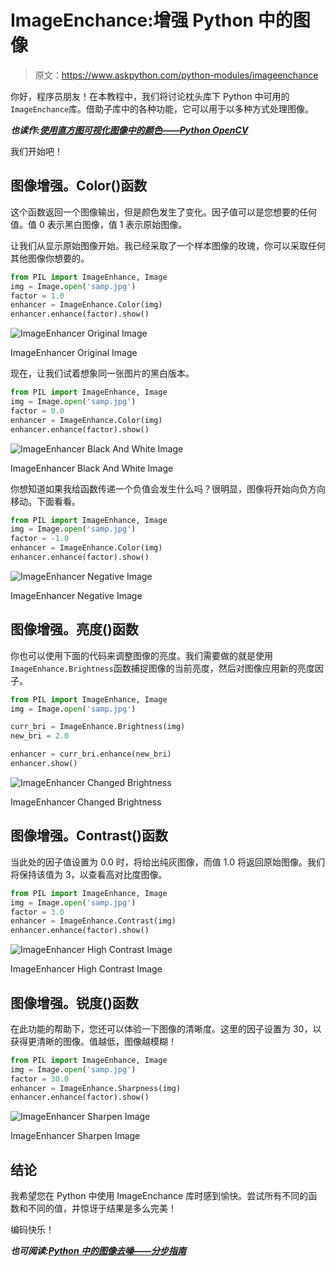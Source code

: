 # ImageEnchance:增强 Python 中的图像

> 原文：<https://www.askpython.com/python-modules/imageenchance>

你好，程序员朋友！在本教程中，我们将讨论枕头库下 Python 中可用的`ImageEnchance`库。借助子库中的各种功能，它可以用于以多种方式处理图像。

***也读作:[使用直方图可视化图像中的颜色——Python OpenCV](https://www.askpython.com/python/visualizing-colors-in-images)***

我们开始吧！

## 图像增强。Color()函数

这个函数返回一个图像输出，但是颜色发生了变化。因子值可以是您想要的任何值。值 0 表示黑白图像，值 1 表示原始图像。

让我们从显示原始图像开始。我已经采取了一个样本图像的玫瑰，你可以采取任何其他图像你想要的。

```py
from PIL import ImageEnhance, Image
img = Image.open('samp.jpg')
factor = 1.0
enhancer = ImageEnhance.Color(img)
enhancer.enhance(factor).show()

```

![ImageEnhancer Original Image](img/41afeeffab88261104d1e73a498f6024.png)

ImageEnhancer Original Image

现在，让我们试着想象同一张图片的黑白版本。

```py
from PIL import ImageEnhance, Image
img = Image.open('samp.jpg')
factor = 0.0
enhancer = ImageEnhance.Color(img)
enhancer.enhance(factor).show()

```

![ImageEnhancer Black And White Image](img/f2aaf2173dab9b508bf65f1275fc7473.png)

ImageEnhancer Black And White Image

你想知道如果我给函数传递一个负值会发生什么吗？很明显，图像将开始向负方向移动。下面看看。

```py
from PIL import ImageEnhance, Image
img = Image.open('samp.jpg')
factor = -1.0
enhancer = ImageEnhance.Color(img)
enhancer.enhance(factor).show()

```

![ImageEnhancer Negative Image](img/fa395f4e50f26a7edd663ce56cd6b836.png)

ImageEnhancer Negative Image

## 图像增强。亮度()函数

你也可以使用下面的代码来调整图像的亮度。我们需要做的就是使用`ImageEnhance.Brightness`函数捕捉图像的当前亮度，然后对图像应用新的亮度因子。

```py
from PIL import ImageEnhance, Image
img = Image.open('samp.jpg')

curr_bri = ImageEnhance.Brightness(img)
new_bri = 2.0

enhancer = curr_bri.enhance(new_bri)
enhancer.show()

```

![ImageEnhancer Changed Brightness](img/6f53d41ead3222899a53c7ef11909cf2.png)

ImageEnhancer Changed Brightness

## 图像增强。Contrast()函数

当此处的因子值设置为 0.0 时，将给出纯灰图像，而值 1.0 将返回原始图像。我们将保持该值为 3，以查看高对比度图像。

```py
from PIL import ImageEnhance, Image
img = Image.open('samp.jpg')
factor = 3.0
enhancer = ImageEnhance.Contrast(img)
enhancer.enhance(factor).show()

```

![ImageEnhancer High Contrast Image](img/1a2007c598b2d0191d67f97844408c02.png)

ImageEnhancer High Contrast Image

## 图像增强。锐度()函数

在此功能的帮助下，您还可以体验一下图像的清晰度。这里的因子设置为 30，以获得更清晰的图像。值越低，图像越模糊！

```py
from PIL import ImageEnhance, Image
img = Image.open('samp.jpg')
factor = 30.0
enhancer = ImageEnhance.Sharpness(img)
enhancer.enhance(factor).show()

```

![ImageEnhancer Sharpen Image](img/228ee864f126bb0b271a7f0cfa44080c.png)

ImageEnhancer Sharpen Image

## 结论

我希望您在 Python 中使用 ImageEnchance 库时感到愉快。尝试所有不同的函数和不同的值，并惊讶于结果是多么完美！

编码快乐！

***也可阅读:[Python 中的图像去噪——分步指南](https://www.askpython.com/python/examples/denoising-images-in-python)***